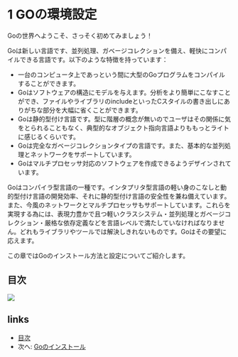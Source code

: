 # 1 GOの環境設定

Goの世界へようこそ、さっそく初めてみましょう！

Goは新しい言語です、並列処理、ガベージコレクションを備え、軽快にコンパイルできる言語です。以下のような特徴を持っています：

* 一台のコンピュータ上であっという間に大型のGoプログラムをコンパイルすることができます。
* Goはソフトウェアの構造にモデルを与えます。分析をより簡単にこなすことができ、ファイルやライブラリのincludeといったCスタイルの書き出しにありがちな部分を大幅に省くことができます。
* Goは静的型付け言語です。型に階層の概念が無いのでユーザはその関係に気をとられることもなく、典型的なオブジェクト指向言語よりももっとライトに感じるくらいです。
* Goは完全なガベージコレクションタイプの言語です。また、基本的な並列処理とネットワークをサポートしています。
* Goはマルチプロセッサ対応のソフトウェアを作成できるようデザインされています。

Goはコンパイラ型言語の一種です。インタプリタ型言語の軽い身のこなしと動的型付け言語の開発効率、それに静的型付け言語の安全性を兼ね備えています。また、今風のネットワークとマルチプロセッサもサポートしています。これらを実現する為には、表現力豊かで且つ軽いクラスシステム・並列処理とガベージコレクション・厳格な依存定義などを言語レベルで満たしていなければなりません。どれもライブラリやツールでは解決しきれないものです。Goはその要望に応えます。

この章ではGoのインストール方法と設定についてご紹介します。

## 目次

![](images/navi1.png)

## links

* [目次](preface.md)
* 次へ: [Goのインストール](01.1.md)
